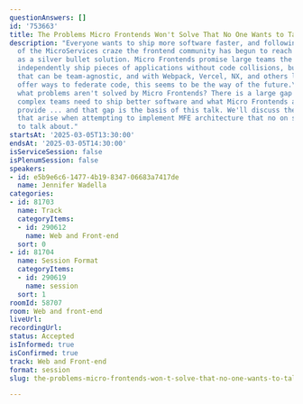```yaml
---
questionAnswers: []
id: '753663'
title: The Problems Micro Frontends Won't Solve That No One Wants to Talk About
description: "Everyone wants to ship more software faster, and following the lead
  of the MicroServices craze the frontend community has begun to reach for Micro Frontends
  as a silver bullet solution. Micro Frontends promise large teams the ability to
  independently ship pieces of applications without code collisions, bug creation,
  that can be team-agnostic, and with Webpack, Vercel, NX, and others leaning in to
  offer ways to federate code, this seems to be the way of the future.\r\n\r\nBut
  what problems aren't solved by Micro Frontends? There is a large gap in what large
  complex teams need to ship better software and what Micro Frontends are able to
  provide ... and that gap is the basis of this talk. We'll discuss the consequences
  that arise when attempting to implement MFE architecture that no on seems to want
  to talk about."
startsAt: '2025-03-05T13:30:00'
endsAt: '2025-03-05T14:30:00'
isServiceSession: false
isPlenumSession: false
speakers:
- id: e5b9e6c6-1477-4b19-8347-06683a7417de
  name: Jennifer Wadella
categories:
- id: 81703
  name: Track
  categoryItems:
  - id: 290612
    name: Web and Front-end
  sort: 0
- id: 81704
  name: Session Format
  categoryItems:
  - id: 290619
    name: session
  sort: 1
roomId: 58707
room: Web and front-end
liveUrl:
recordingUrl:
status: Accepted
isInformed: true
isConfirmed: true
track: Web and Front-end
format: session
slug: the-problems-micro-frontends-won-t-solve-that-no-one-wants-to-talk-about

---
```

